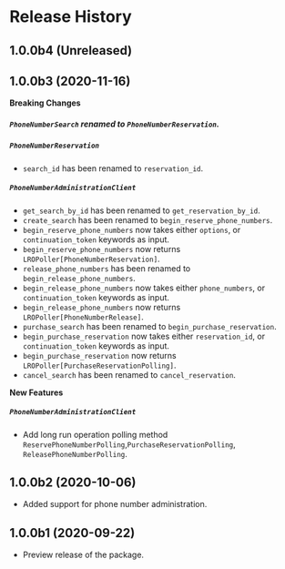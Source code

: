 # Release History

## 1.0.0b4 (Unreleased)


## 1.0.0b3 (2020-11-16)

**Breaking Changes**

##### `PhoneNumberSearch` renamed to `PhoneNumberReservation`.

##### `PhoneNumberReservation`
- `search_id` has been renamed to `reservation_id`.

##### `PhoneNumberAdministrationClient`
- `get_search_by_id` has been renamed to `get_reservation_by_id`.
- `create_search` has been renamed to `begin_reserve_phone_numbers`.
-  `begin_reserve_phone_numbers` now takes either `options`, or `continuation_token` keywords as input.
-  `begin_reserve_phone_numbers` now returns `LROPoller[PhoneNumberReservation]`.
- `release_phone_numbers` has been renamed to `begin_release_phone_numbers`.
-  `begin_release_phone_numbers` now takes either `phone_numbers`, or `continuation_token` keywords as input.
-  `begin_release_phone_numbers` now returns `LROPoller[PhoneNumberRelease]`.
- `purchase_search` has been renamed to `begin_purchase_reservation`.
-  `begin_purchase_reservation` now takes either `reservation_id`, or `continuation_token` keywords as input.
-  `begin_purchase_reservation` now returns `LROPoller[PurchaseReservationPolling]`.
- `cancel_search` has been renamed to `cancel_reservation`.

**New Features**

##### `PhoneNumberAdministrationClient`
- Add long run operation polling method `ReservePhoneNumberPolling`,`PurchaseReservationPolling`,
`ReleasePhoneNumberPolling`.

## 1.0.0b2 (2020-10-06)
- Added support for phone number administration.

## 1.0.0b1 (2020-09-22)
- Preview release of the package.
